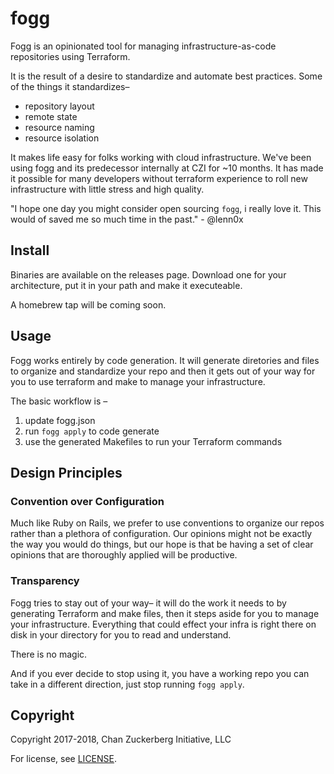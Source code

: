 # fogg

Fogg is an opinionated tool for managing infrastructure-as-code repositories using Terraform.

It is the result of a desire to standardize and automate best practices. Some of the things it standardizes–

* repository layout
* remote state
* resource naming
* resource isolation

It makes life easy for folks working with cloud infrastructure. We've been using fogg and its predecessor internally at CZI for ~10 months. It has made it possible for many developers without terraform experience to roll new infrastructure with little stress and high quality.

"I hope one day you might consider open sourcing `fogg`, i really love it. This would of saved me so much time in the past." - @lenn0x

## Install

Binaries are available on the releases page. Download one for your architecture, put it in your path and make it executeable.

A homebrew tap will be coming soon.

## Usage

Fogg works entirely by code generation. It will generate diretories and files to organize and standardize your repo and then it gets out of your way for you to use terraform and make to manage your infrastructure.

The basic workflow is –

1. update fogg.json
2. run `fogg apply` to code generate
3. use the generated Makefiles to run your Terraform commands

## Design Principles

### Convention over Configuration

Much like Ruby on Rails, we prefer to use conventions to organize our repos rather than a plethora of configuration. Our opinions might not be exactly the way you would do things, but our hope is that be having a set of clear opinions that are thoroughly applied will be productive.

### Transparency

Fogg tries to stay out of your way– it will do the work it needs to by generating Terraform and make files, then it steps aside for you to manage your infrastructure. Everything that could effect your infra is right there on disk in your directory for you to read and understand.

There is no magic.

And if you ever decide to stop using it, you have a working repo you can take in a different direction, just stop running `fogg apply`.


## Copyright

Copyright 2017-2018, Chan Zuckerberg Initiative, LLC

For license, see [LICENSE](LICENSE).